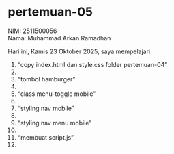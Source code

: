 # pertemuan-05

NIM: 2511500056<br>
Nama: Muhammad Arkan Ramadhan<br>

Hari ini, Kamis 23 Oktober 2025, saya mempelajari:
<ol>
<li>“copy index.html dan style.css folder pertemuan-04”<li>
<li>“tombol hamburger"<li>
<li>“class menu-toggle mobile”<li>
<li>“styling nav mobile”<li>
<li>“styling nav menu mobile”<li>
<li>“membuat script.js”<li>
<ol>